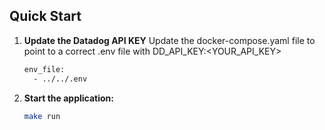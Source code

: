 ## Quick Start

1. **Update the Datadog API KEY**
   Update the docker-compose.yaml file to point to a correct .env file with DD_API_KEY:<YOUR_API_KEY>
   ```bash
   env_file:
     - ../../.env
   ```

2. **Start the application:**
   ```bash
   make run
   ```
